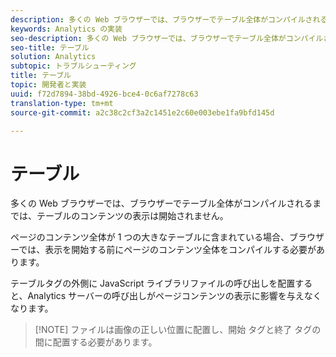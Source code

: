 ```yaml
---
description: 多くの Web ブラウザーでは、ブラウザーでテーブル全体がコンパイルされるまでは、テーブルのコンテンツの表示は開始されません。
keywords: Analytics の実装
seo-description: 多くの Web ブラウザーでは、ブラウザーでテーブル全体がコンパイルされるまでは、テーブルのコンテンツの表示は開始されません。
seo-title: テーブル
solution: Analytics
subtopic: トラブルシューティング
title: テーブル
topic: 開発者と実装
uuid: f72d7894-38bd-4926-bce4-0c6af7278c63
translation-type: tm+mt
source-git-commit: a2c38c2cf3a2c1451e2c60e003ebe1fa9bfd145d

---
```



# テーブル

多くの Web ブラウザーでは、ブラウザーでテーブル全体がコンパイルされるまでは、テーブルのコンテンツの表示は開始されません。

ページのコンテンツ全体が 1 つの大きなテーブルに含まれている場合、ブラウザーでは、表示を開始する前にページのコンテンツ全体をコンパイルする必要があります。

テーブルタグの外側に JavaScript ライブラリファイルの呼び出しを配置すると、Analytics サーバーの呼び出しがページコンテンツの表示に影響を与えなくなります。

> [!NOTE] ファイルは画像の正しい位置に配置し、開始 <body> タグと終了 </body> タグの間に配置する必要があります。

